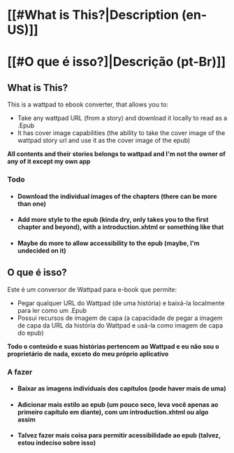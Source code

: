 
# [[#What is This?|Description (en-US)]]


# [[#O que é isso?]|Descrição (pt-Br)]]



## What is This?

This is a wattpad to ebook converter, that allows you to:

- Take any wattpad URL (from a story) and download it locally to read as a .Epub
- It has cover image capabilities (the ability to take the cover image of the wattpad story url and use it as the cover image of the epub)

**All contents and their stories belongs to wattpad and I'm not the owner of any of it except my own app**
### Todo

- #### Download the individual images of the chapters (there can be more than one)
- #### Add more style to the epub (kinda dry, only takes you to the first chapter and beyond), with a introduction.xhtml or something like that
- #### Maybe do more to allow accessibility to the epub (maybe, I'm undecided on it)


## O que é isso?

Este é um conversor de Wattpad para e-book que permite:

- Pegar qualquer URL do Wattpad (de uma história) e baixá-la localmente para ler como um .Epub
- Possui recursos de imagem de capa (a capacidade de pegar a imagem de capa da URL da história do Wattpad e usá-la como imagem de capa do epub)

**Todo o conteúdo e suas histórias pertencem ao Wattpad e eu não sou o proprietário de nada, exceto do meu próprio aplicativo**
### A fazer

- #### Baixar as imagens individuais dos capítulos (pode haver mais de uma)
- #### Adicionar mais estilo ao epub (um pouco seco, leva você apenas ao primeiro capítulo em diante), com um introduction.xhtml ou algo assim
- #### Talvez fazer mais coisa para permitir acessibilidade ao epub (talvez, estou indeciso sobre isso)